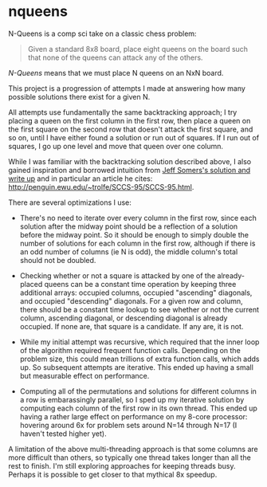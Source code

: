 # nqueens

N-Queens is a comp sci take on a classic chess problem:

> Given a standard 8x8 board, place eight queens on the board such that none of the queens can attack any of the others.

*N-Queens* means that we must place N queens on an NxN board.

This project is a progression of attempts I made at answering how many possible solutions there exist for a given N.

All attempts use fundamentally the same backtracking approach; I try placing a queen on the first column in the first row, then place a queen on the first square on the second row that doesn't attack the first square, and so on, until I have either found a solution or run out of squares. If I run out of squares, I go up one level and move that queen over one column.

While I was familiar with the backtracking solution described above, I also gained inspiration and borrowed intuition from [Jeff Somers's solution and write up](http://jsomers.com/nqueen_demo/nqueens.html) and in particular an article he cites: http://penguin.ewu.edu/~trolfe/SCCS-95/SCCS-95.html.

There are several optimizations I use:

* There's no need to iterate over every column in the first row, since each solution after the midway point should be a reflection of a solution before the midway point. So it should be enough to simply double the number of solutions for each column in the first row, although if there is an odd number of columns (ie N is odd), the middle column's total should not be doubled.

* Checking whether or not a square is attacked by one of the already-placed queens can be a constant time operation by keeping three additional arrays: occupied columns, occupied "ascending" diagonals, and occupied "descending" diagonals. For a given row and column, there should be a constant time lookup to see whether or not the current column, ascending diagonal, or descending diagonal is already occupied. If none are, that square is a candidate. If any are, it is not.

* While my initial attempt was recursive, which required that the inner loop of the algorithm required frequent function calls. Depending on the problem size, this could mean trillions of extra function calls, which adds up. So subsequent attempts are iterative. This ended up having a small but measurable effect on performance.

* Computing all of the permutations and solutions for different columns in a row is embarassingly parallel, so I sped up my iterative solution by computing each column of the first row in its own thread. This ended up having a rather large effect on performance on my 8-core processor: hovering around 6x for problem sets around N=14 through N=17 (I haven't tested higher yet).

A limitation of the above multi-threading approach is that some columns are more difficult than others, so typically one thread takes longer than all the rest to finish. I'm still exploring approaches for keeping threads busy. Perhaps it is possible to get closer to that mythical 8x speedup.
